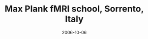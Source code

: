 ---
title: "Max Plank fMRI school, Sorrento, Italy"
project_id: 
date: 2006-10-06
conference_id: ""
presenters:
   - peter_bandettini
summary: "<p>Max Plank fMRI school, Sorrento, Italy</p>"
file: /assets/presentations/T196.pdf
filename: T196.pdf
layout: presentation
---